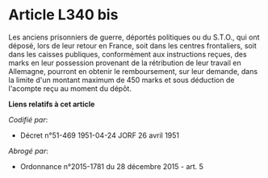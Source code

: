 # Article L340 bis

Les anciens prisonniers de guerre, déportés politiques ou du S.T.O., qui ont déposé, lors de leur retour en France, soit dans
les centres frontaliers, soit dans les caisses publiques, conformément aux instructions reçues, des marks en leur possession
provenant de la rétribution de leur travail en Allemagne, pourront en obtenir le remboursement, sur leur demande, dans la
limite d'un montant maximum de 450 marks et sous déduction de l'acompte reçu au moment du dépôt.

**Liens relatifs à cet article**

_Codifié par_:

  - Décret n°51-469 1951-04-24 JORF 26 avril 1951

_Abrogé par_:

  - Ordonnance n°2015-1781 du 28 décembre 2015 - art. 5
